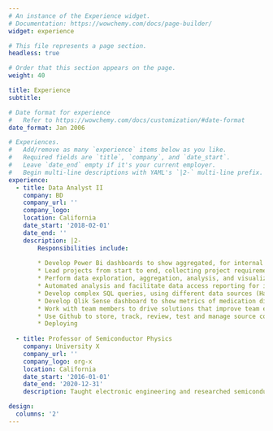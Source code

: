 ```yaml
---
# An instance of the Experience widget.
# Documentation: https://wowchemy.com/docs/page-builder/
widget: experience

# This file represents a page section.
headless: true

# Order that this section appears on the page.
weight: 40

title: Experience
subtitle:

# Date format for experience
#   Refer to https://wowchemy.com/docs/customization/#date-format
date_format: Jan 2006

# Experiences.
#   Add/remove as many `experience` items below as you like.
#   Required fields are `title`, `company`, and `date_start`.
#   Leave `date_end` empty if it's your current employer.
#   Begin multi-line descriptions with YAML's `|2-` multi-line prefix.
experience:
  - title: Data Analyst II
    company: BD
    company_url: ''
    company_logo:
    location: California
    date_start: '2018-02-01'
    date_end: ''
    description: |2-
        Responsibilities include:
        
        * Develop Power Bi dashboards to show aggregated, for internal and external business units.
        * Lead projects from start to end, collecting project requirements, design solutions, estimate time of project duration and              completion, extract, analyze and present data analysis results to customers. 
        * Perform data exploration, aggregation, analysis, and visualizations using R. 
        * Automated analysis and facilitate data access reporting for internal customers.
        * Develop complex SQL queries, using different data sources (Hadoop/MS SQL) to create datasets for statistical analysis.
        * Develop Qlik Sense dashboard to show metrics of medication diversion of clinicians, to monitor discrepancies of data loads             for customers.
        * Work with team members to drive solutions that improve team efficiency and project deliverables to customers. 
        * Use Github to store, track, review, test and manage source code with team members. 
        * Deploying
        
  - title: Professor of Semiconductor Physics
    company: University X
    company_url: ''
    company_logo: org-x
    location: California
    date_start: '2016-01-01'
    date_end: '2020-12-31'
    description: Taught electronic engineering and researched semiconductor physics.

design:
  columns: '2'
---
```

